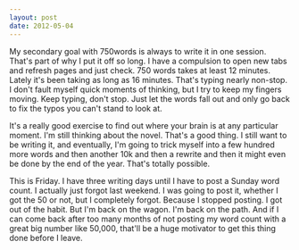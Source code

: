 ```yaml
---
layout: post
date: 2012-05-04
---
```


My secondary goal with 750words is always to write it in one session. That's part of why I put it off so long. I have a compulsion to open new tabs and refresh pages and just check. 750 words takes at least 12 minutes. Lately it's been taking as long as 16 minutes. That's typing nearly non-stop. I don't fault myself quick moments of thinking, but I try to keep my fingers moving. Keep typing, don't stop. Just let the words fall out and only go back to fix the typos you can't stand to look at.

It's a really good exercise to find out where your brain is at any particular moment. I'm still thinking about the novel. That's a good thing. I still want to be writing it, and eventually, I'm going to trick myself into a few hundred more words and then another 10k and then a rewrite and then it might even be done by the end of the year. That's totally possible. 

This is Friday. I have three writing days until I have to post a Sunday word count. I actually just forgot last weekend. I was going to post it, whether I got the 50 or not, but I completely forgot. Because I stopped posting. I got out of the habit. But I'm back on the wagon. I'm back on the path. And if I can come back after too many months of not posting my word count with a great big number like 50,000, that'll be a huge motivator to get this thing done before I leave.
